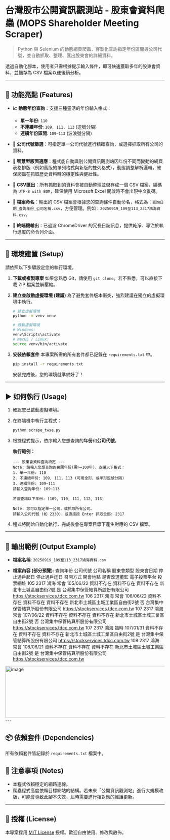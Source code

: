 # 台灣股市公開資訊觀測站 - 股東會資料爬蟲 (MOPS Shareholder Meeting Scraper)

>  Python 與 Selenium 的動態網頁爬蟲，客製化查詢指定年份區間與公司代號，並自動抓取、整理、匯出股東會的詳細資料。

透過自動化腳本，使用者只需根據提示輸入條件，即可快速獲取多年的股東會資料，並儲存為 CSV 檔案以便後續分析。

---

## 🌟 功能亮點 (Features)

* **📈 動態年份查詢**：支援三種靈活的年份輸入格式：
    * **單一年份**: `110`
    * **不連續年份**: `109, 111, 113` (逗號分隔)
    * **連續年份區間**: `109~113` (波浪號分隔)

* **🏢 公司代號篩選**：可指定單一公司代號進行精確查詢，或選擇抓取所有公司的資料。

* **🤖 智慧型版面適應**：程式能自動識別公開資訊觀測站因年份不同而變動的網頁表格排版（例如舊版的單列格式與新版的雙列格式），動態調整解析邏輯，確保爬蟲在抓取歷史資料時的穩定性與健壯性。

* **📄 CSV匯出**：所有抓取到的資料會被自動整理並儲存成一個 CSV 檔案，編碼為 `UTF-8 with BOM`，確保使用 Microsoft Excel 開啟時不會出現中文亂碼。

* **📂 檔案命名**：輸出的 CSV 檔案會根據您的查詢條件自動命名，格式為：`查詢日期_查詢年份_公司名稱.csv`，方便管理。例如：`20250919_109至113_2317鴻海資料.csv`。

* **🧹 終端機輸出**：已過濾 ChromeDriver 的冗長日誌訊息，提供乾淨、專注於執行進度的命令列介面。

---

## 🚀 環境建置 (Setup)

請依照以下步驟設定您的執行環境。

1.  **下載或複製專案**
    如果您熟悉 Git，請使用 `git clone`。若不熟悉，可以直接下載 ZIP 檔案並解壓縮。

2.  **建立並啟動虛擬環境 (建議)**
    為了避免套件版本衝突，強烈建議在獨立的虛擬環境中執行。
    ```bash
    # 建立虛擬環境
    python -m venv venv

    # 啟動虛擬環境
    # Windows:
    venv\Scripts\activate
    # macOS / Linux:
    source venv/bin/activate
    ```

3.  **安裝依賴套件**
    本專案所需的所有套件都已記錄在 `requirements.txt` 中。
    ```bash
    pip install -r requirements.txt
    ```
    安裝完成後，您的環境就準備好了！

---

## ▶️ 如何執行 (Usage)

1.  確認您已啟動虛擬環境。
2.  在終端機中執行主程式：
    ```bash
    python scrape_twse.py
    ```
3.  根據程式提示，依序輸入您想查詢的**年份**和**公司代號**。

    **執行範例：**
    ```
    --- 股東會資料查詢設定 ---
    Note: 請輸入您想查詢的民國年份(需>=100年)，支援以下格式：
    1. 單一年份: 110
    2. 不連續年份: 109, 111, 113 (可用全形、或半形逗號分隔)
    3. 連續年份: 109~111
    請輸入查詢年份: 109~113

    將會查詢以下年份: [109, 110, 111, 112, 113]

    Note: 您可以指定單一公司，或抓取所有公司。
    請輸入公司代號 (如 2330)，或直接按 Enter 抓取全部: 2317
    ```
4.  程式將開始自動化執行，完成後會在專案目錄下產生對應的 CSV 檔案。

---

## 📄 輸出範例 (Output Example)

* **檔案名稱**: `20250919_109至113_2317鴻海資料.csv`

* **檔案內容 (部分預覽)**:
查詢年份	公司代號	公司名稱	股東會類型	股東會日期	停止過戶起日	停止過戶迄日	召開方式	開會地點	是否改選董監	電子投票平台	投票網址
105	2317	鴻海	常會	105/06/22	資料不存在	資料不存在	資料不存在	新北市土城區自由街2號	是	台灣集中保管結算所股份有限公司	https://stockservices.tdcc.com.tw
106	2317	鴻海	常會	106/06/22	資料不存在	資料不存在	資料不存在	新北市土城區土城工業區自由街2號	否	台灣集中保管結算所股份有限公司	https://stockservices.tdcc.com.tw
107	2317	鴻海	常會	107/06/22	資料不存在	資料不存在	資料不存在	新北市土城區土城工業區自由街2號	否	台灣集中保管結算所股份有限公司	https://stockservices.tdcc.com.tw
107	2317	鴻海	臨時	107/01/31	資料不存在	資料不存在	資料不存在	新北市土城區土城工業區自由街2號	是	台灣集中保管結算所股份有限公司	https://stockservices.tdcc.com.tw
108	2317	鴻海	常會	108/06/21	資料不存在	資料不存在	資料不存在	新北市土城區土城工業區自由街2號	是	台灣集中保管結算所股份有限公司	https://stockservices.tdcc.com.tw
<img width="961" height="163" alt="image" src="https://github.com/user-attachments/assets/37d0da04-86b4-4cb4-b3d2-d8f50fa3d6a5" />
---

## 📦 依賴套件 (Dependencies)

所有依賴套件皆記錄於 `requirements.txt` 檔案中。

## 📝 注意事項 (Notes)

* 本程式依賴穩定的網路連線。
* 爬蟲程式高度依賴目標網站的結構。若未來「公開資訊觀測站」進行大規模改版，可能會導致此腳本失效，屆時需要進行相對應的維護更新。

---

## 📄 授權 (License)

本專案採用 [MIT License](https://opensource.org/licenses/MIT) 授權。歡迎自由使用、修改與散佈。
